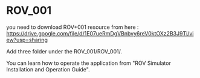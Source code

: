 # ROV_001

you need to download ROV+001 resource from here : https://drive.google.com/file/d/1E07ueRmDgVBnbvy6reV0ktOXz2B3J9Ti/view?usp=sharing

Add three folder under the ROV_001/ROV_001/.

You can learn how to operate the application from "ROV Simulator Installation and Operation Guide".



